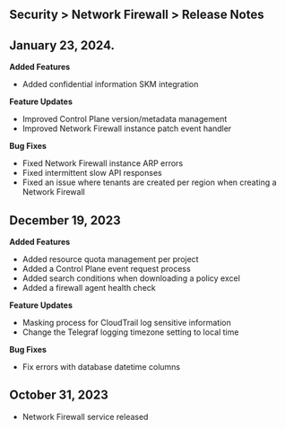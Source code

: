 ## Security > Network Firewall > Release Notes

## January 23, 2024.
**Added Features**

* Added confidential information SKM integration

**Feature Updates**

* Improved Control Plane version/metadata management
* Improved Network Firewall instance patch event handler

**Bug Fixes**

* Fixed Network Firewall instance ARP errors
* Fixed intermittent slow API responses
* Fixed an issue where tenants are created per region when creating a Network Firewall

## December 19, 2023
**Added Features**

* Added resource quota management per project
* Added a Control Plane event request process
* Added search conditions when downloading a policy excel
* Added a firewall agent health check

**Feature Updates**

* Masking process for CloudTrail log sensitive information
* Change the Telegraf logging timezone setting to local time

**Bug Fixes**

* Fix errors with database datetime columns

## October 31, 2023
* Network Firewall service released